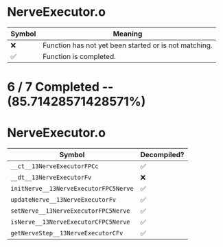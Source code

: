 # NerveExecutor.o
| Symbol | Meaning 
| ------------- | ------------- 
| :x: | Function has not yet been started or is not matching. 
| :white_check_mark: | Function is completed. 


# 6 / 7 Completed -- (85.71428571428571%)
# NerveExecutor.o
| Symbol | Decompiled? |
| ------------- | ------------- |
| `__ct__13NerveExecutorFPCc` | :white_check_mark: |
| `__dt__13NerveExecutorFv` | :x: |
| `initNerve__13NerveExecutorFPC5Nerve` | :white_check_mark: |
| `updateNerve__13NerveExecutorFv` | :white_check_mark: |
| `setNerve__13NerveExecutorFPC5Nerve` | :white_check_mark: |
| `isNerve__13NerveExecutorCFPC5Nerve` | :white_check_mark: |
| `getNerveStep__13NerveExecutorCFv` | :white_check_mark: |
